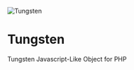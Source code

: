 ![Tungsten](http://php-oop.net/~andrew/logos/Tungsten-sm.png)

Tungsten
========

Tungsten Javascript-Like Object for PHP
